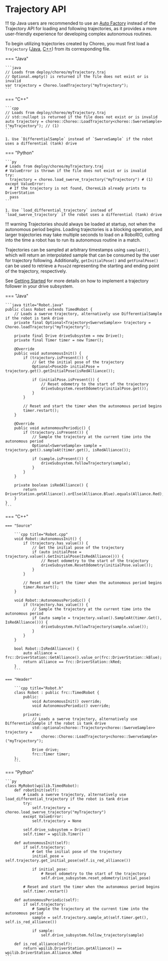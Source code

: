 # Trajectory API

!!! tip
    Java users are recommended to use an [Auto Factory](./auto-factory.md) instead of the Trajectory API for loading and following trajectories, as it provides a more user-friendly experience for developing complex autonomous routines.

To begin utilizing trajectories created by Choreo, you must first load a `Trajectory` ([Java](/api/choreolib/java/choreo/trajectory/Trajectory.html), [C++](/api/choreolib/cpp/classchoreo_1_1Trajectory.html)) from its corresponding file.

=== "Java"

    ```java
    // Loads from deploy/choreo/myTrajectory.traj
    // Optional.empty() is returned if the file does not exist or is invalid
    var trajectory = Choreo.loadTrajectory("myTrajectory");
    ```

=== "C++"

    ```cpp
    // Loads from deploy/choreo/myTrajectory.traj
    // std::nullopt is returned if the file does not exist or is invalid
    auto trajectory = choreo::Choreo::LoadTrajectory<choreo::SwerveSample>("myTrajectory"); // (1)
    ```

    1. Use `DifferentialSample` instead of `SwerveSample` if the robot uses a differential (tank) drive

=== "Python"

    ```py
    # Loads from deploy/choreo/myTrajectory.traj
    # ValueError is thrown if the file does not exist or is invalid
    try:
      trajectory = choreo.load_swerve_trajectory("myTrajectory") # (1)
    except ValueError:
      # If the trajectory is not found, ChoreoLib already prints to DriverStation
      pass
    ```

    1. Use `load_differential_trajectory` instead of `load_swerve_trajectory` if the robot uses a differential (tank) drive

!!! warning
    Trajectories should always be loaded at startup, not when the autonomous period begins. Loading trajectories is a blocking operation, and larger trajectories may take multiple seconds to load on a RoboRIO, cutting into the time a robot has to run its autonomous routine in a match.

Trajectories can be sampled at arbitrary timestamps using `sampleAt()`, which will return an interpolated sample that can be consumed by the user for trajectory following. Additionally, `getInitialPose()` and `getFinalPose()` can be used to retrieve a `Pose2d` representing the starting and ending point of the trajectory, respectively.

See [Getting Started](./getting-started.md/#setting-up-the-drive-subsystem) for more details on how to implement a trajectory follower in your drive subsystem.

=== "Java"

    ```java title="Robot.java"
    public class Robot extends TimedRobot {
        // Loads a swerve trajectory, alternatively use DifferentialSample if the robot is tank drive
        private final Optional<Trajectory<SwerveSample>> trajectory = Choreo.loadTrajectory("myTrajectory");

        private final Drive driveSubsystem = new Drive();
        private final Timer timer = new Timer();

        @Override
        public void autonomousInit() {
            if (trajectory.isPresent()) {
                // Get the initial pose of the trajectory
                Optional<Pose2d> initialPose = trajectory.get().getInitialPose(isRedAlliance());

                if (initialPose.isPresent()) {
                    // Reset odometry to the start of the trajectory
                    driveSubsystem.resetOdometry(initialPose.get());
                }
            }

            // Reset and start the timer when the autonomous period begins
            timer.restart();
        }

        @Override
        public void autonomousPeriodic() {
            if (trajectory.isPresent()) {
                // Sample the trajectory at the current time into the autonomous period
                Optional<SwerveSample> sample = trajectory.get().sampleAt(timer.get(), isRedAlliance());

                if (sample.isPresent()) {
                    driveSubsystem.followTrajectory(sample);
                }
            }
        }

        private boolean isRedAlliance() {
            return DriverStation.getAlliance().orElse(Alliance.Blue).equals(Alliance.Red);
        }
    }
    ```

=== "C++"

    === "Source"

        ```cpp title="Robot.cpp"
        void Robot::AutonomousInit() {
            if (trajectory.has_value()) {
                // Get the initial pose of the trajectory
                if (auto initialPose = trajectory.value().GetInitialPose(IsRedAlliance())) {
                    // Reset odometry to the start of the trajectory
                    driveSubsystem.ResetOdometry(initialPose.value());
                }
            }

            // Reset and start the timer when the autonomous period begins
            timer.Restart();
        }

        void Robot::AutonomousPeriodic() {
            if (trajectory.has_value()) {
                // Sample the trajectory at the current time into the autonomous period
                if (auto sample = trajectory.value().SampleAt(timer.Get(), IsRedAlliance())) {
                    driveSubsystem.FollowTrajectory(sample.value());
                }
            }
        }

        bool Robot::IsRedAlliance() {
            auto alliance = frc::DriverStation::GetAlliance().value_or(frc::DriverStation::kBlue);
            return alliance == frc::DriverStation::kRed;
        }
        ```

    === "Header"

        ```cpp title="Robot.h"
        class Robot : public frc::TimedRobot {
            public:
                void AutonomousInit() override;
                void AutonomousPeriodic() override;

            private:
                // Loads a swerve trajectory, alternatively use DifferentialSample if the robot is tank drive
                std::optional<choreo::Trajectory<choreo::SwerveSample>> trajectory =
                    choreo::Choreo::LoadTrajectory<choreo::SwerveSample>("myTrajectory");

                Drive drive;
                frc::Timer timer;
        };
        ```

=== "Python"

    ```py
    class MyRobot(wpilib.TimedRobot):
        def robotInit(self):
            # Loads a swerve trajectory, alternatively use load_differential_trajectory if the robot is tank drive
            try:
                self.trajectory = choreo.load_swerve_trajectory("myTrajectory")
            except ValueError:
                self.trajectory = None

            self.drive_subsystem = Drive()
            self.timer = wpilib.Timer()

        def autonomousInit(self):
            if self.trajectory:
                # Get the initial pose of the trajectory
                initial_pose = self.trajectory.get_initial_pose(self.is_red_alliance())

                if initial_pose:
                    # Reset odometry to the start of the trajectory
                    self.drive_subsystem.reset_odometry(initial_pose)

            # Reset and start the timer when the autonomous period begins
            self.timer.restart()

        def autonomousPeriodic(self):
            if self.trajectory:
                # Sample the trajectory at the current time into the autonomous period
                sample = self.trajectory.sample_at(self.timer.get(), self.is_red_alliance())

                if sample:
                    self.drive_subsystem.follow_trajectory(sample)

        def is_red_alliance(self):
            return wpilib.DriverStation.getAlliance() == wpilib.DriverStation.Alliance.kRed
    ```
